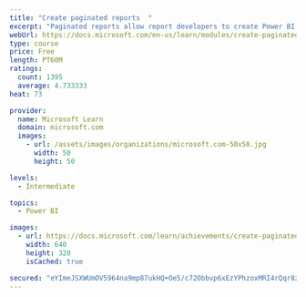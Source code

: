 ```yaml
---
title: "Create paginated reports  "
excerpt: "Paginated reports allow report developers to create Power BI artifacts that have tightly controlled rendering requirements. Paginated reports are ideal for creating sales invoices, receipts, purchase orders, and tabular data. This module will teach you how to create reports, add parameters, and work with tables and charts in paginated reports."
webUrl: https://docs.microsoft.com/en-us/learn/modules/create-paginated-reports-power-bi/
type: course
price: Free
length: PT60M
ratings:
  count: 1395
  average: 4.733333
heat: 73

provider:
  name: Microsoft Learn
  domain: microsoft.com
  images:
    - url: /assets/images/organizations/microsoft.com-50x50.jpg
      width: 50
      height: 50

levels:
  - Intermediate

topics:
  - Power BI

images:
  - url: https://docs.microsoft.com/learn/achievements/create-paginated-reports-power-bi-social.png
    width: 640
    height: 320
    isCached: true

secured: "eYImeJSXWUmOV5964na9mp87ukHQ+Oe5/c72Obbvp6xEzYPhzoxMRI4rQqr8zRBdnZXt9VelSb3V+MAQjaCNpromZ69khEp8OmWFWjYj5063r0vmC+G79rpvIaARgZyOjXCpHJJr6MJOwvXAV+5Whb4xKDbcYDE3KS+VzYduibHc4xpUQTmWZNjG0/yeXdR9DanWs9gpEKfUKAnKkGfOOoKnjHgHHtjz7QBdhlQxbm+a65U2clIyxecKMy1L39QdOX+ZUy+fIYDFFfCzwqSDgCpCMvSsUtx/w86JCgB8ot4mX7QH9JkFgIhbTp846vKmlZ20yqtH/OdBg9FCSgvhYW/JsqdUbCO51kCw6wgA+gqj7XdevM9nIfzcL7hmxsxK6AspUa62c7fVGTMpQl+ITx8DZLZsgEY6FXtzmU09RO4=;Fcs0MSRNRMpDxn8n15cCog=="
---
```


